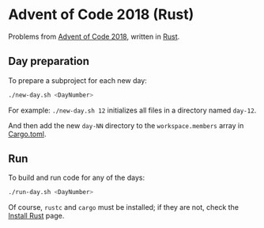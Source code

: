 # Advent of Code 2018 (Rust)

Problems from [Advent of Code 2018](https://adventofcode.com/2018), written in [Rust](https://www.rust-lang.org/).



## Day preparation

To prepare a subproject for each new day:

```sh
./new-day.sh <DayNumber>
```

For example: `./new-day.sh 12` initializes all files in a directory named `day-12`.

And then add the new `day-NN` directory to the `workspace.members` array in [Cargo.toml](Cargo.toml).



## Run

To build and run code for any of the days:

```sh
./run-day.sh <DayNumber>
```

Of course, `rustc` and `cargo` must be installed; if they are not, check the [Install Rust](https://www.rust-lang.org/tools/install) page.
